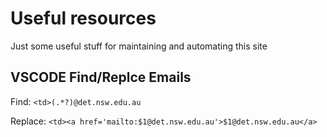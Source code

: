 # Useful resources
Just some useful stuff for maintaining and automating this site

## VSCODE Find/Replce Emails
Find: `<td>(.*?)@det.nsw.edu.au`

Replace: `<td><a href='mailto:$1@det.nsw.edu.au'>$1@det.nsw.edu.au</a>`
